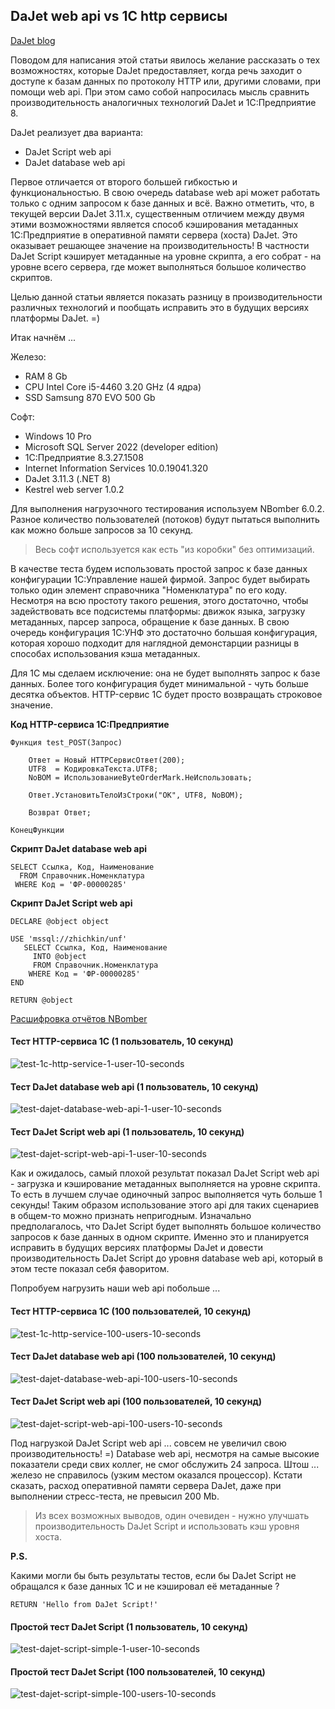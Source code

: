 ## DaJet web api vs 1С http сервисы

[DaJet blog](https://github.com/zhichkin/dajet/tree/main/doc/blog/README.md)

Поводом для написания этой статьи явилось желание рассказать о тех возможностях, которые DaJet предоставляет, когда речь заходит о доступе к базам данных по протоколу HTTP или, другими словами, при помощи web api. При этом само собой напросилась мысль сравнить производительность аналогичных технологий DaJet и 1С:Предприятие 8.

DaJet реализует два варианта:
- DaJet Script web api
- DaJet database web api

Первое отличается от второго большей гибкостью и функциональностью. В свою очередь database web api может работать только с одним запросом к базе данных и всё. Важно отметить, что, в текущей версии DaJet 3.11.x, существенным отличием между двумя этими возможностями является способ кэширования метаданных 1С:Предприятие в оперативной памяти сервера (хоста) DaJet. Это оказывает решающее значение на производительность! В частности DaJet Script кэширует метаданные на уровне скрипта, а его собрат - на уровне всего сервера, где может выполняться большое количество скриптов.

Целью данной статьи является показать разницу в производительности различных технологий и пообщать исправить это в будущих версиях платформы DaJet. =)

Итак начнём ...

Железо:
- RAM 8 Gb
- CPU Intel Core i5-4460 3.20 GHz (4 ядра)
- SSD Samsung 870 EVO 500 Gb

Софт:
- Windows 10 Pro
- Microsoft SQL Server 2022 (developer edition)
- 1С:Предприятие 8.3.27.1508
- Internet Information Services 10.0.19041.320
- DaJet 3.11.3 (.NET 8)
- Kestrel web server 1.0.2

Для выполнения нагрузочного тестирования используем NBomber 6.0.2. Разное количество пользователей (потоков) будут пытаться выполнить как можно больше запросов за 10 секунд.

> Весь софт используется как есть "из коробки" без оптимизаций.

В качестве теста будем использовать простой запрос к базе данных конфигурации 1С:Управление нашей фирмой. Запрос будет выбирать только один элемент справочника "Номенклатура" по его коду. Несмотря на всю простоту такого решения, этого достаточно, чтобы задействовать все подсистемы платформы: движок языка, загрузку метаданных, парсер запроса, обращение к базе данных. В свою очередь конфигурация 1С:УНФ это достаточно большая конфигурация, которая хорошо подходит для наглядной демонстарции разницы в способах использования кэша метаданных.

Для 1С мы сделаем исключение: она не будет выполнять запрос к базе данных. Более того конфигурация будет минимальной - чуть больше десятка объектов. HTTP-сервис 1С будет просто возвращать строковое значение.

**Код HTTP-сервиса 1С:Предприятие**
```
Функция test_POST(Запрос)
	
	Ответ = Новый HTTPСервисОтвет(200);
	UTF8  = КодировкаТекста.UTF8;
	NoBOM = ИспользованиеByteOrderMark.НеИспользовать;
	
	Ответ.УстановитьТелоИзСтроки("OK", UTF8, NoBOM);
	
	Возврат Ответ;
	
КонецФункции
```

**Скрипт DaJet database web api**
```
SELECT Ссылка, Код, Наименование
  FROM Справочник.Номенклатура
 WHERE Код = 'ФР-00000285'
```

**Скрипт DaJet Script web api**
```
DECLARE @object object

USE 'mssql://zhichkin/unf'
   SELECT Ссылка, Код, Наименование
     INTO @object
     FROM Справочник.Номенклатура
    WHERE Код = 'ФР-00000285'
END

RETURN @object
```

[Расшифровка отчётов NBomber](https://nbomber.com/docs/reporting/reports/)

#### Тест HTTP-сервиса 1С (1 пользователь, 10 секунд)
![test-1c-http-service-1-user-10-seconds](https://github.com/zhichkin/dajet/blob/main/doc/img/dajet-blog/test-1c-http-service-1-user-10-seconds.png)

#### Тест DaJet database web api (1 пользователь, 10 секунд)
![test-dajet-database-web-api-1-user-10-seconds](https://github.com/zhichkin/dajet/blob/main/doc/img/dajet-blog/test-dajet-database-web-api-1-user-10-seconds.png)

#### Тест DaJet Script web api (1 пользователь, 10 секунд)
![test-dajet-script-web-api-1-user-10-seconds](https://github.com/zhichkin/dajet/blob/main/doc/img/dajet-blog/test-dajet-script-web-api-1-user-10-seconds.png)

Как и ожидалось, самый плохой результат показал DaJet Script web api - загрузка и кэширование метаданных выполняется на уровне скрипта. То есть в лучшем случае одиночный запрос выполняется чуть больше 1 секунды! Таким образом использование этого api для таких сценариев в общем-то можно признать непригодным. Изначально предполагалось, что DaJet Script будет выполнять большое количество запросов к базе данных в одном скрипте. Именно это и планируется исправить в будущих версиях платформы DaJet и довести производительность DaJet Script до уровня database web api, который в этом тесте показал себя фаворитом.

Попробуем нагрузить наши web api побольше ...

#### Тест HTTP-сервиса 1С (100 пользователей, 10 секунд)
![test-1c-http-service-100-users-10-seconds](https://github.com/zhichkin/dajet/blob/main/doc/img/dajet-blog/test-1c-http-service-100-users-10-seconds.png)

#### Тест DaJet database web api (100 пользователей, 10 секунд)
![test-dajet-database-web-api-100-users-10-seconds](https://github.com/zhichkin/dajet/blob/main/doc/img/dajet-blog/test-dajet-database-web-api-100-users-10-seconds.png)

#### Тест DaJet Script web api (100 пользователей, 10 секунд)
![test-dajet-script-web-api-100-users-10-seconds](https://github.com/zhichkin/dajet/blob/main/doc/img/dajet-blog/test-dajet-script-web-api-100-users-10-seconds.png)

Под нагрузкой DaJet Script web api ... совсем не увеличил свою производительность! =) Database web api, несмотря на самые высокие показатели среди свих коллег, не смог обслужить 24 запроса. Штош ... железо не справилось (узким местом оказался процессор). Кстати сказать, расход оперативной памяти сервера DaJet, даже при выполнении стресс-теста, не превысил 200 Mb.

> Из всех возможных выводов, один очевиден - нужно улучшать производительность DaJet Script и использовать кэш уровня хоста.

**P.S.**

Какими могли бы быть результаты тестов, если бы DaJet Script не обращался к базе данных 1С и не кэшировал её метаданные ?
```
RETURN 'Hello from DaJet Script!'
```

#### Простой тест DaJet Script (1 пользователь, 10 секунд)
![test-dajet-script-simple-1-user-10-seconds](https://github.com/zhichkin/dajet/blob/main/doc/img/dajet-blog/test-dajet-script-simple-1-user-10-seconds.png)

#### Простой тест DaJet Script (100 пользователей, 10 секунд)
![test-dajet-script-simple-100-users-10-seconds](https://github.com/zhichkin/dajet/blob/main/doc/img/dajet-blog/test-dajet-script-simple-100-users-10-seconds.png)
